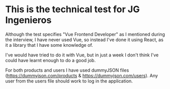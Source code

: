 # This is the technical test for JG Ingenieros

Although the test specifies "Vue Frontend Developer" as I mentioned during the interview, I have never used Vue, so instead I've done it using React, as it a library that I have some knowledge of.

I've would have tried to do it with Vue, but in just a week I don't think I've could have learnt enough to do a good job.

For both products and users I have used dummyJSON files (https://dummyjson.com/products & https://dummyjson.com/users). Any user from the users file should work to log in the application.

